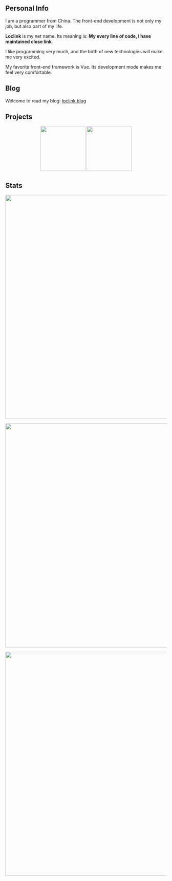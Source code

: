 

## Personal Info



I am a programmer from China. The front-end development is not only my job, but also part of my life.

**Loclink** is my net name. Its meaning is: **My every line of code, I have maintained close link**.

I like programming very much, and the birth of new technologies will make me very excited.

My favorite front-end framework is Vue. Its development mode makes me feel very comfortable.

## Blog

Welcome to read my blog: [loclink blog](https://loclink.cn)

## Projects
<p align="center">
  <a href="https://github.com/oh-my-live2d/oh-my-live2d"><img src="https://github-readme-stats.vercel.app/api/pin/?username=oh-my-live2d&repo=oh-my-live2d&theme=dark" height="140px"/><a/>
    <a href="https://github.com/oh-my-live2d/vuepress-plugin-oh-my-live2d"><img src="https://github-readme-stats.vercel.app/api/pin/?username=oh-my-live2d&repo=vuepress-plugin-oh-my-live2d&theme=dark" height="140px"/><a/>
<p/>

## Stats

<p align="center">
  <a href="https://github.com/loclink">
    <img align="center" src="https://streak-stats.demolab.com?user=loclink&theme=dark" width="700px"/>
  <a/>
</p>
<p align="center">
   <a href="https://github.com/loclink">
    <img src="https://github-readme-stats.vercel.app/api?username=loclink&theme=dark&show_icons=true" width="700px" />
  <a/>
</p>
  <p align="center">
    <a href="https://github.com/loclink">
    <img src="https://github-readme-stats.vercel.app/api/top-langs/?username=loclink&theme=dark" width="700px"  />
  <a/>
</p>



